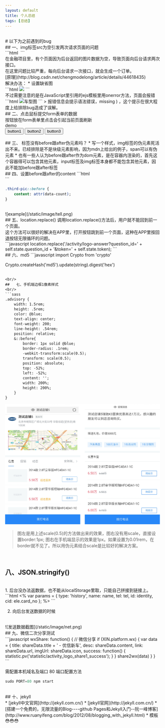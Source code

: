 ```yaml
---
layout: default
title: 个人总结
tags: [总结]
---
```

<br/>
#   以下为之前遇到的bug
<br/>
##   一、img标签src为空引发两次请求页面的问题
<br/>
```html
<img src="">
```
<br/>
在金融项目里，有个页面因为后台返回的图片数据为空，导致页面向后台请求两次接口。<br/>
在这里问题比较严重，每向后台请求一次接口，就会生成一个订单。<br/>
[原理](http://blog.csdn.net/chengmodelong/article/details/44618435)    <br/>
解决办法：
 * 设置缺省图


<br/>
```html
<img src="<%= v.pic.pic_url %>" onerror="this.onerror=null;this.src='//c4.xinstatic.com/che/20161109/1820/5822f87620d71845964.jpg';">
```
<br/>
不过需要注意的是在JavaScript里引用的ejs模板里用onerror方法，页面会报错
```html                           
<img src="<?= lists.header_pic?>" onerror="this.onerror=null; this.src='//c4.xinstatic.com/f1/20170322/1037/58d1e36350971261856.jpg';" alt="车型图">
```
> 报错信息会提示语法错误，missing ) ，这个提示在很大程度上给排除bug造成了误解。

<br/>
##   二、点击鼠标提交form表单的数据
<br/>
按钮放在form表单里点击会引起当前页面刷新<br/>
demo<br/>
<form>
<button>button1</button>
<button>button2</button>
<button onClick="function(e){e.preventDefault();}">button3</button>
</form>
<br/>
##   三、<img> 标签没有before跟after伪元素吗？
    *  写一个样式，img标签的伪元素死活出不来。已经排除是不是块级元素影响，因为mdn上给出的例子，span可以有伪元素
    *  也有一些人认为before跟after作为dom元素，是在容器内渲染的，首先这个容器得可以包含其他元素，input标签及img标签本身都不能包含其他元素，因此不能加before跟after标签

<br/>
##   四、设置before跟after的content
```html
   <div class="pic-content third-pic" data-count="<?= num?>">
```
<br/>

```sass
.third-pic::before {
    content: attr(data-count);
}
```
<br/>
![example](/static/image/tell.png)
<br/>
##   五、location.replace()
调用location.replace()方法后，用户就不能回到前一个页面。<br/>
这个方法可以很好的解决在APP里，打开按钮跳到前一个页面，这种在APP里按回退按钮无限循环的问题。<br/>
```javascript
location.replace('/activity/logo-answer?question_id=' + self.state.question_id + '&token=' + self.state.token);
```
<br/>
##   六、md5
```javascript
import Crypto from 'crypto'

Crypto.createHash('md5').update(string).digest('hex')
```

<br/>
##   七、手机端边框1像素样式
<br/>
```sass
.advisory {
    width: 1.5rem;
    height: .5rem;
    color: @blue;
    text-align: center;
    font-weight: 200;
    line-height: .54rem;
    position: relative;
    &::before{
        border: 1px solid @blue;
        border-radius: .1rem;
        -webkit-transform:scale(0.5);
        transform: scale(0.5);
        position: absolute;
        top: -52%;
        left: -52%;
        content: '';
        width: 200%;
        height: 200%;
    }
}
```
![1像素边框示意图](/static/image/border.png)
<br/>
> 图左是用上述scale(0.5)的方法做出来的效果，图右没有用scale，直接设置border:1px;
> 图右在手机端显示的效果是1px。如果设置为0.01rem，在border就不见了。所以用伪元素结合scale是比较好的解决方案。

<br/>

##  八、JSON.stringify()
<br/>
1. 后台没办法返数据，也不能从localStorage里取，只能自己拼接到链接上。
```html
<%
    var params = {
        type: 'history',
        name: name,
        tel: tel,
        id: identity,
        cid: ele.card_no
    };
%>
<a href="<%=url%>?status=<%=status%>&params=<%= JSON.stringify(params) %>&invalidate_reason=<%= ele.invalidate_reason%>" class="result"></a>
```

2. 向后台发送数据的时候
<br/>
![发送数据截图](/static/image/net.png)

<br/>
##  九、微信二次分享测试  
<br/>
```javascript
wxShare: function() {
            // 微信分享
            if (XIN.platform.wx) {
                var data = {
                    title: shareData.title + ' - 优信新车',
                    desc: shareData.content,
                    link: shareData.url,
                    imgUrl: shareData.icon,
                    success: function() {
                        statistic.pv('statistic/activity_logo_share1_success');
                    }
                }
                share2wx(data)
            }
        }
```

需配置本机域名及端口 80
端口配置方法
```javascript
sudo PORT=80 npm start
```
<br/>
##  十、jekyll
<br/>
* [jekyll中文官网](http://jekyll.com.cn/)
* [jekyll官网](http://jekyll.com.cn/)
* [搭建一个免费的，无限流量的Blog----github Pages和Jekyll入门--阮一峰博客](http://www.ruanyifeng.com/blog/2012/08/blogging_with_jekyll.html)
* 模板 😳😳😳


<br/>
<br/>
<br/>
